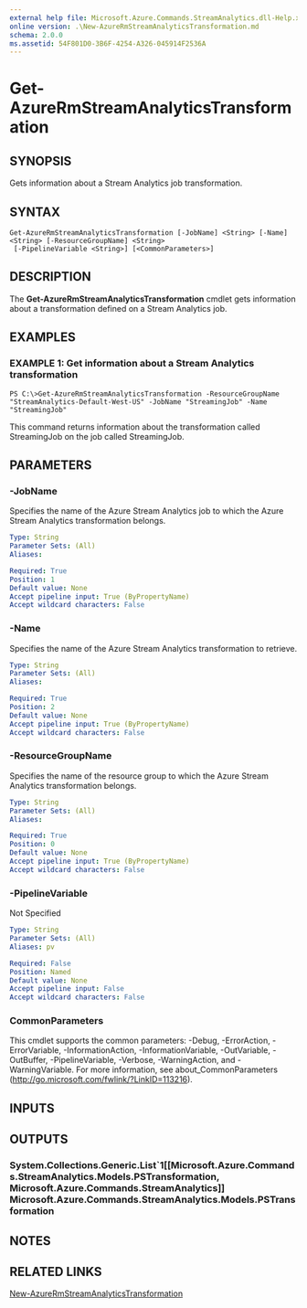 ```yaml
---
external help file: Microsoft.Azure.Commands.StreamAnalytics.dll-Help.xml
online version: .\New-AzureRmStreamAnalyticsTransformation.md
schema: 2.0.0
ms.assetid: 54F801D0-3B6F-4254-A326-045914F2536A
---
```


# Get-AzureRmStreamAnalyticsTransformation

## SYNOPSIS
Gets information about a Stream Analytics job transformation.

## SYNTAX

```
Get-AzureRmStreamAnalyticsTransformation [-JobName] <String> [-Name] <String> [-ResourceGroupName] <String>
 [-PipelineVariable <String>] [<CommonParameters>]
```

## DESCRIPTION
The **Get-AzureRmStreamAnalyticsTransformation** cmdlet gets information about a transformation defined on a Stream Analytics job.

## EXAMPLES

### EXAMPLE 1: Get information about a Stream Analytics transformation
```
PS C:\>Get-AzureRmStreamAnalyticsTransformation -ResourceGroupName "StreamAnalytics-Default-West-US" -JobName "StreamingJob" -Name "StreamingJob"
```

This command returns information about the transformation called StreamingJob on the job called StreamingJob.

## PARAMETERS

### -JobName
Specifies the name of the Azure Stream Analytics job to which the Azure Stream Analytics transformation belongs.

```yaml
Type: String
Parameter Sets: (All)
Aliases: 

Required: True
Position: 1
Default value: None
Accept pipeline input: True (ByPropertyName)
Accept wildcard characters: False
```

### -Name
Specifies the name of the Azure Stream Analytics transformation to retrieve.

```yaml
Type: String
Parameter Sets: (All)
Aliases: 

Required: True
Position: 2
Default value: None
Accept pipeline input: True (ByPropertyName)
Accept wildcard characters: False
```

### -ResourceGroupName
Specifies the name of the resource group to which the Azure Stream Analytics transformation belongs.

```yaml
Type: String
Parameter Sets: (All)
Aliases: 

Required: True
Position: 0
Default value: None
Accept pipeline input: True (ByPropertyName)
Accept wildcard characters: False
```

### -PipelineVariable
Not Specified

```yaml
Type: String
Parameter Sets: (All)
Aliases: pv

Required: False
Position: Named
Default value: None
Accept pipeline input: False
Accept wildcard characters: False
```

### CommonParameters
This cmdlet supports the common parameters: -Debug, -ErrorAction, -ErrorVariable, -InformationAction, -InformationVariable, -OutVariable, -OutBuffer, -PipelineVariable, -Verbose, -WarningAction, and -WarningVariable. For more information, see about_CommonParameters (http://go.microsoft.com/fwlink/?LinkID=113216).

## INPUTS

## OUTPUTS

### System.Collections.Generic.List`1[[Microsoft.Azure.Commands.StreamAnalytics.Models.PSTransformation, Microsoft.Azure.Commands.StreamAnalytics]]            Microsoft.Azure.Commands.StreamAnalytics.Models.PSTransformation

## NOTES

## RELATED LINKS

[New-AzureRmStreamAnalyticsTransformation](.\New-AzureRmStreamAnalyticsTransformation.md)


